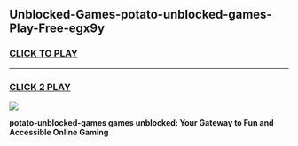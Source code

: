 
## Unblocked-Games-potato-unblocked-games-Play-Free-egx9y
<h3>
<a href="https://premium76.site?title=potato-unblocked-games&ref=23A">CLICK TO PLAY</a></h3>
<hr>

<h3>
<a href="https://premium76.site?title=potato-unblocked-games&ref=23A">CLICK 2 PLAY</a>
  
</h3>

<a href="https://premium76.site?title=potato-unblocked-games&ref=23A"><img src="https://clearcache.store/games.png"></a>


**potato-unblocked-games games unblocked: Your Gateway to Fun and Accessible Online Gaming**
